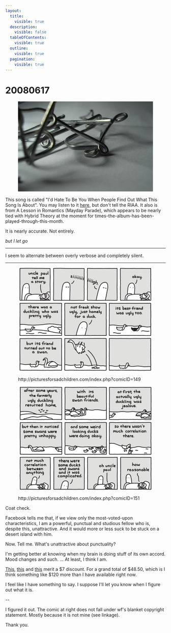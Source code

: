 ```yaml
---
layout:
  title:
    visible: true
  description:
    visible: false
  tableOfContents:
    visible: true
  outline:
    visible: true
  pagination:
    visible: true
---
```


# 20080617

<figure><img src="../../.gitbook/assets/10.jpg" alt=""><figcaption></figcaption></figure>

This song is called "I'd Hate To Be You When People Find Out What This Song Is About". You may listen to it [here](https://music.youtube.com/watch?v=Aynbq2n4mf4), but don't tell the RIAA. It also is from A Lesson in Romantics (Mayday Parade), which appears to be nearly tied with Hybrid Theory at the moment for times-the-album-has-been-played-through-this-month.

It is nearly accurate. Not entirely.

_but I let go_

***

I seem to alternate between overly verbose and completely silent.

***

<figure><img src="../../.gitbook/assets/11.gif" alt=""><figcaption><p>http://picturesforsadchildren.com/index.php?comicID=149</p></figcaption></figure>

<figure><img src="../../.gitbook/assets/12.gif" alt=""><figcaption><p>http://picturesforsadchildren.com/index.php?comicID=151</p></figcaption></figure>

Coat check.

Facebook tells me that, if we view only the most-voted-upon characteristics, I am a powerful, punctual and studious fellow who is, despite this, unattractive. And it would more or less suck to be stuck on a desert island with him.

Now. Tell me. What's unattractive about punctuality?

I'm getting better at knowing when my brain is doing stuff of its own accord. Mood changes and such. ... At least, I think I am.

[This](http://www.topatoco.com/merchant.mvc?Screen=PROD\&Store\_Code=TO\&Product\_Code=PFSC-DIFFICULT), [this](http://www.topatoco.com/merchant.mvc?Screen=PROD\&Store\_Code=TO\&Product\_Code=3PS-SMILE) and [this](http://www.topatoco.com/merchant.mvc?Screen=PROD\&Store\_Code=TO\&Product\_Code=DC-SCIENCE) merit a $7 discount. For a grand total of $48.50, which is I think something like $120 more than I have available right now.

I feel like I have something to say. I suppose I'll let you know when I figure out what it is.

\--

I figured it out. The comic at right does not fall under wf's blanket copyright statement. Mostly because it is not mine (see linkage).

Thank you.
